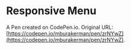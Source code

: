 # Responsive  Menu

A Pen created on CodePen.io. Original URL: [https://codepen.io/mburakerman/pen/zrNYwZ](https://codepen.io/mburakerman/pen/zrNYwZ).


